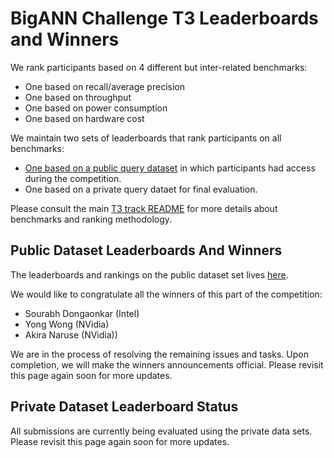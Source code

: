 
# BigANN Challenge T3 Leaderboards and Winners

We rank participants based on 4 different but inter-related benchmarks:
* One based on recall/average precision
* One based on throughput
* One based on power consumption
* One based on hardware cost

We maintain two sets of leaderboards that rank participants on all benchmarks:
* [One based on a public query dataset](LEADERBOARDS_PUBLIC.md) in which participants had access during the competition.
* One based on a private query dataet for final evaluation.

Please consult the main [T3 track README](README.md) for more details about benchmarks and ranking methodology.

## Public Dataset Leaderboards And Winners

The leaderboards and rankings on the public dataset set lives [here](LEADERBOARDS_PUBLIC.md).

We would like to congratulate all the winners of this part of the competition:
* Sourabh Dongaonkar (Intel)
* Yong Wong (NVidia)
* Akira Naruse (NVidia))

We are in the process of resolving the remaining issues and tasks.  Upon completion, we will make the winners announcements official.  Please revisit this page again soon for more updates.

## Private Dataset Leaderboard Status

All submissions are currently being evaluated using the private data sets.  Please revisit this page again soon for more updates.

